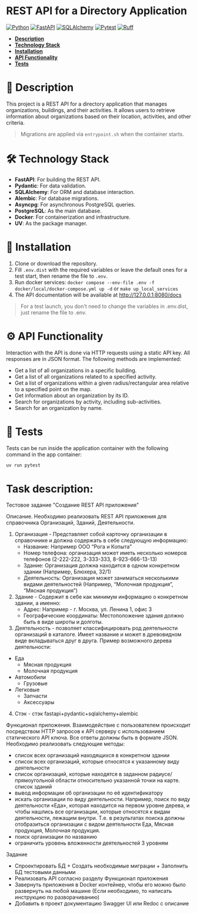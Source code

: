 # REST API for a Directory Application

[![Python](https://img.shields.io/badge/Python-3.12-3777A7?style=flat-square)](https://www.python.org/)
[![FastAPI](https://img.shields.io/badge/FastAPI-0.100.0-05998b?style=flat-square)](https://fastapi.tiangolo.com/)
[![SQLAlchemy](https://img.shields.io/badge/SQLAlchemy-2.0-d71f00?style=flat-square)](https://www.sqlalchemy.org/)
[![Pytest](https://img.shields.io/badge/Pytest-8.2.2-0A9EDC?style=flat-square)](https://pytest.org/)
[![Ruff](https://img.shields.io/badge/Style-Ruff-black?style=flat-square)](https://docs.astral.sh/ruff/)

<ul>
  <li>
    <b>
      <a href="#-description">Description</a>
    </b>
  </li>
  <li>
    <b>
      <a href="#-technology-stack">Technology Stack</a>
    </b>
  </li>
  <li>
    <b>
      <a href="#-installation">Installation</a>
    </b>
  </li>
    <li>
    <b>
      <a href="#-api-functionality">API Functionality</a>
    </b>
  </li>
  <li>
    <b>
      <a href="#-tests">Tests</a>
    </b>
  </li>
</ul>

# 📃 Description

This project is a REST API for a directory application that manages organizations, buildings, and their activities. It allows users to retrieve information about organizations based on their location, activities, and other criteria.

> Migrations are applied via `entrypoint.sh` when the container starts.

# 🛠️ Technology Stack

*   **FastAPI**: For building the REST API.
*   **Pydantic**: For data validation.
*   **SQLAlchemy**: For ORM and database interaction.
*   **Alembic**: For database migrations.
*   **Asyncpg**: For asynchronous PostgreSQL queries.
*   **PostgreSQL**: As the main database.
*   **Docker**: For containerization and infrastructure.
*   **UV**: As the package manager.

# 💽 Installation

1.  Clone or download the repository.
2.  Fill `.env.dist` with the required variables or leave the default ones for a test start, then rename the file to `.env`.
3.  Run docker services: `docker compose --env-file .env -f docker/local/docker-compose.yml up -d` or `make up_local_services`
4.  The API documentation will be available at http://127.0.0.1:8080/docs

> For a test launch, you don't need to change the variables in .env.dist, just rename the file to .env.

# ⚙️ API Functionality

Interaction with the API is done via HTTP requests using a static API key. All responses are in JSON format. The following methods are implemented:

*   Get a list of all organizations in a specific building.
*   Get a list of all organizations related to a specified activity.
*   Get a list of organizations within a given radius/rectangular area relative to a specified point on the map.
*   Get information about an organization by its ID.
*   Search for organizations by activity, including sub-activities.
*   Search for an organization by name.

# 🧪 Tests

Tests can be run inside the application container with the following command in the app container:

```bash
uv run pytest
```

# Task description:

Тестовое задание "Создание REST API приложения"


Описание.
Необходимо реализовать REST API приложения для справочника Организаций, Зданий, Деятельности.
1. Организация - Представляет собой карточку организации в справочнике и должна содержать в себе следующую информацию:
   * Название: Например ООО “Рога и Копыта”
   * Номер телефона: организация может иметь несколько номеров телефонов (2-222-222, 3-333-333, 8-923-666-13-13)
   * Здание: Организация должна находится в одном конкретном здании (Например, Блюхера, 32/1)
   * Деятельность: Организация может заниматься несколькими видами деятельностей (Например, “Молочная продукция”, “Мясная продукция”)
2. Здание - Содержит в себе как минимум информацию о конкретном здании, а именно:
   * Адрес: Например - г. Москва, ул. Ленина 1, офис 3
   * Географические координаты: Местоположение здания должно быть в виде широты и долготы.
3. Деятельность - позволяет классифицировать род деятельности организаций в каталоге. Имеет название и может в древовидном виде вкладываться друг в друга. Пример возможного дерева деятельности:
  - Еда
    - Мясная продукция
    - Молочная продукция
  - Автомобили
    - Грузовые
  - Легковые
      - Запчасти
      - Аксессуары
4. Стэк - стэк fastapi+pydantic+sqlalchemy+alembic


Функционал приложения.
Взаимодействие с пользователем происходит посредством HTTP запросов к API серверу с использованием статического API ключа. Все ответы должны быть в формате JSON. Необходимо реализовать следующие методы:
* список всех организаций находящихся в конкретном здании
* список всех организаций, которые относятся к указанному виду деятельности
* список организаций, которые находятся в заданном радиусе/прямоугольной области относительно указанной точки на карте. список зданий
* вывод информации об организации по её идентификатору
* искать организации по виду деятельности. Например, поиск по виду деятельности «Еда», которая находится на первом уровне дерева, и чтобы нашлись все организации, которые относятся к видам деятельности, лежащим внутри. Т.е. в результатах поиска должны отобразиться организации с видом деятельности Еда, Мясная продукция, Молочная продукция.
* поиск организации по названию
* ограничить уровень вложенности деятельностей 3 уровням


Задание
* Спроектировать БД + Создать необходимые миграции + Заполнить БД тестовыми данными
* Реализовать API согласно разделу Функционал приложения
* Завернуть приложения в Docker контейнер, чтобы его можно было развернуть на любой машине (Если необходимо, то написать инструкцию по разворачиванию)
* Добавить в проект документацию Swagger UI или Redoc с описание
